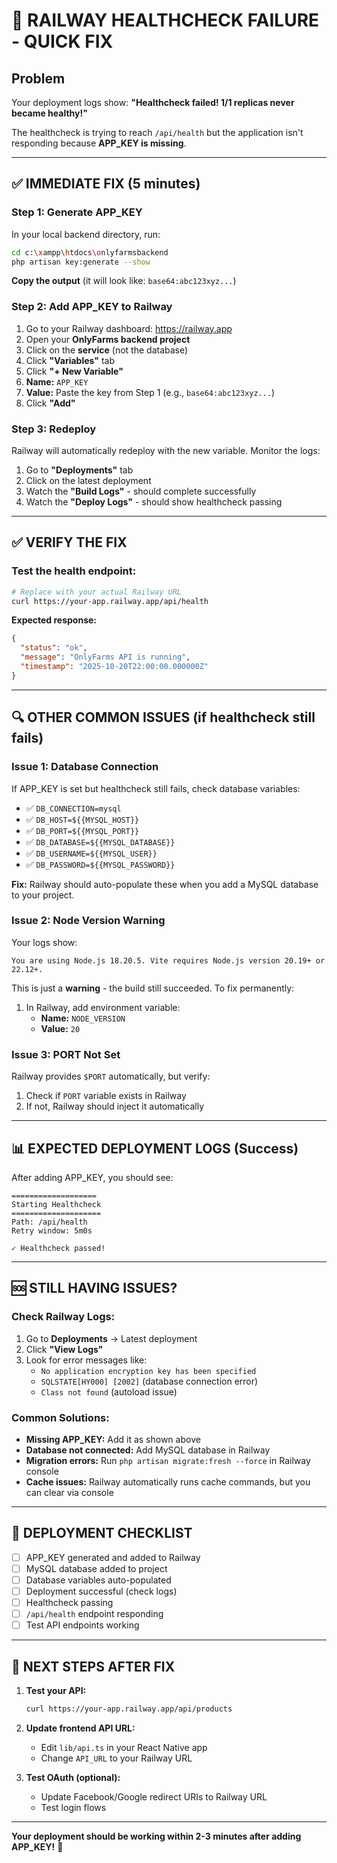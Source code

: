 # 🚨 RAILWAY HEALTHCHECK FAILURE - QUICK FIX

## Problem
Your deployment logs show: **"Healthcheck failed! 1/1 replicas never became healthy!"**

The healthcheck is trying to reach `/api/health` but the application isn't responding because **APP_KEY is missing**.

---

## ✅ IMMEDIATE FIX (5 minutes)

### Step 1: Generate APP_KEY
In your local backend directory, run:
```bash
cd c:\xampp\htdocs\onlyfarmsbackend
php artisan key:generate --show
```

**Copy the output** (it will look like: `base64:abc123xyz...`)

### Step 2: Add APP_KEY to Railway
1. Go to your Railway dashboard: https://railway.app
2. Open your **OnlyFarms backend project**
3. Click on the **service** (not the database)
4. Click **"Variables"** tab
5. Click **"+ New Variable"**
6. **Name:** `APP_KEY`
7. **Value:** Paste the key from Step 1 (e.g., `base64:abc123xyz...`)
8. Click **"Add"**

### Step 3: Redeploy
Railway will automatically redeploy with the new variable. Monitor the logs:
1. Go to **"Deployments"** tab
2. Click on the latest deployment
3. Watch the **"Build Logs"** - should complete successfully
4. Watch the **"Deploy Logs"** - should show healthcheck passing

---

## ✅ VERIFY THE FIX

### Test the health endpoint:
```bash
# Replace with your actual Railway URL
curl https://your-app.railway.app/api/health
```

**Expected response:**
```json
{
  "status": "ok",
  "message": "OnlyFarms API is running",
  "timestamp": "2025-10-20T22:00:00.000000Z"
}
```

---

## 🔍 OTHER COMMON ISSUES (if healthcheck still fails)

### Issue 1: Database Connection
If APP_KEY is set but healthcheck still fails, check database variables:
- ✅ `DB_CONNECTION=mysql`
- ✅ `DB_HOST=${{MYSQL_HOST}}`
- ✅ `DB_PORT=${{MYSQL_PORT}}`
- ✅ `DB_DATABASE=${{MYSQL_DATABASE}}`
- ✅ `DB_USERNAME=${{MYSQL_USER}}`
- ✅ `DB_PASSWORD=${{MYSQL_PASSWORD}}`

**Fix:** Railway should auto-populate these when you add a MySQL database to your project.

### Issue 2: Node Version Warning
Your logs show:
```
You are using Node.js 18.20.5. Vite requires Node.js version 20.19+ or 22.12+.
```

This is just a **warning** - the build still succeeded. To fix permanently:
1. In Railway, add environment variable:
   - **Name:** `NODE_VERSION`
   - **Value:** `20`

### Issue 3: PORT Not Set
Railway provides `$PORT` automatically, but verify:
1. Check if `PORT` variable exists in Railway
2. If not, Railway should inject it automatically

---

## 📊 EXPECTED DEPLOYMENT LOGS (Success)

After adding APP_KEY, you should see:
```
===================
Starting Healthcheck
====================
Path: /api/health
Retry window: 5m0s

✓ Healthcheck passed!
```

---

## 🆘 STILL HAVING ISSUES?

### Check Railway Logs:
1. Go to **Deployments** → Latest deployment
2. Click **"View Logs"**
3. Look for error messages like:
   - `No application encryption key has been specified`
   - `SQLSTATE[HY000] [2002]` (database connection error)
   - `Class not found` (autoload issue)

### Common Solutions:
- **Missing APP_KEY:** Add it as shown above
- **Database not connected:** Add MySQL database in Railway
- **Migration errors:** Run `php artisan migrate:fresh --force` in Railway console
- **Cache issues:** Railway automatically runs cache commands, but you can clear via console

---

## 📝 DEPLOYMENT CHECKLIST

- [ ] APP_KEY generated and added to Railway
- [ ] MySQL database added to project
- [ ] Database variables auto-populated
- [ ] Deployment successful (check logs)
- [ ] Healthcheck passing
- [ ] `/api/health` endpoint responding
- [ ] Test API endpoints working

---

## 🚀 NEXT STEPS AFTER FIX

1. **Test your API:**
   ```bash
   curl https://your-app.railway.app/api/products
   ```

2. **Update frontend API URL:**
   - Edit `lib/api.ts` in your React Native app
   - Change `API_URL` to your Railway URL

3. **Test OAuth (optional):**
   - Update Facebook/Google redirect URIs to Railway URL
   - Test login flows

---

**Your deployment should be working within 2-3 minutes after adding APP_KEY!** 🎉

